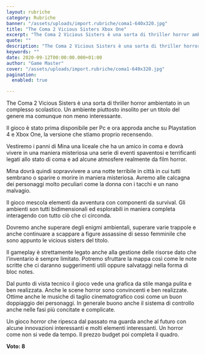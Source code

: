 ```yaml
---
layout: rubriche
category: Rubriche
banner: "/assets/uploads/import.rubriche/coma1-640x320.jpg"
title: "The Coma 2 Vicious Sisters Xbox One"
excerpt: "The Coma 2 Vicious Sisters è una sorta di thriller horror ambientato in un complesso  scolastico. Un ambiente piuttosto insolito per un titolo del genere ma comunque non meno interessante. Il gioco è stato prima disponibile per Pc e ora approda anche su Playstation 4 e Xbox One, la versione che stiamo proprio recensendo. Vestiremo [&hellip"
quote: ""
description: "The Coma 2 Vicious Sisters è una sorta di thriller horror ambientato in un complesso  scolastico. Un ambiente piuttosto insolito per un titolo del genere ma comunque non meno interessante. Il gioco è stato prima disponibile per Pc e ora approda anche su Playstation 4 e Xbox One, la versione che stiamo proprio recensendo. Vestiremo [&hellip"
keywords: ""
date: 2020-09-12T00:00:00.000+01:00
author: "Game Master"
cover: "/assets/uploads/import.rubriche/coma1-640x320.jpg"
pagination:
  enabled: true

---
```


The Coma 2 Vicious Sisters è una sorta di thriller horror ambientato in un complesso scolastico. Un ambiente piuttosto insolito per un titolo del genere ma comunque non meno interessante.

Il gioco è stato prima disponibile per Pc e ora approda anche su Playstation 4 e Xbox One, la versione che stiamo proprio recensendo.

Vestiremo i panni di Mina una liceale che ha un amico in coma e dovrà vivere in una maniera misteriosa una serie di eventi spaventosi e terrificanti legati allo stato di coma e ad alcune atmosfere realmente da film horror.

Mina dovrà quindi sopravvivere a una notte terribile in città in cui tutti sembrano o sparire o morire in maniera misteriosa. Avremo alle calcagna dei personaggi molto peculiari come la donna con i tacchi e un nano malvagio.

Il gioco mescola elementi da avventura con componenti da survival. Gli ambienti son tutti bidimensionali ed esplorabili in maniera completa interagendo con tutto ciò che ci circonda.

Dovremo anche superare degli enigmi ambientali, superare varie trappole e anche continuare a scappare a figure assassine di sesso femminile che sono appunto le vicious sisters del titolo.

Il gameplay è strettamente legato anche alla gestione delle risorse dato che l’inventario è sempre limitato. Potremo sfruttare la mappa così come le note scritte che ci daranno suggerimenti utili oppure salvataggi nella forma di bloc notes.

Dal punto di vista tecnico il gioco vede una grafica da stile manga pulita e ben realizzata. Anche le scene horror sono convincenti e ben realizzate. Ottime anche le musiche di taglio cinematografico così come un buon doppiaggio dei personaggi. In generale buono anche il sistema di controllo anche nelle fasi più concitate e complicate.

Un gioco horror che ripesca dal passato ma guarda anche al futuro con alcune innovazioni interessanti e molti elementi interessanti. Un horror come non si vede da tempo. Il prezzo budget poi completa il quadro.

**Voto: 8**